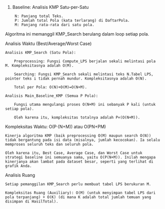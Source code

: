 1. Baseline: Analisis KMP Satu-per-Satu

        N: Panjang total Teks.
        P: Jumlah total Pola (kata terlarang) di DaftarPola.
        M: Panjang rata-rata dari satu pola.

Algoritma ini memanggil KMP_Search berulang dalam loop setiap pola.

Analisis Waktu (Best/Average/Worst Case)

    Analisis KMP_Search (Satu Pola):

        Preprocessing: Fungsi Compute_LPS berjalan sekali melintasi pola  M. Kompleksitasnya adalah O(M).

        Searching: Fungsi KMP_Search sekali melintasi teks N.Tabel LPS, pointer teks i tidak pernah mundur. Kompleksitasnya adalah O(N).

        Total per Pola: O(N)+O(M)=O(N+M).

    Analisis Main_Baseline_KMP (Semua P Pola):

        Fungsi utama mengulangi proses O(N+M) ini sebanyak P kali (untuk setiap pola).

        Oleh karena itu, kompleksitas totalnya adalah P×(O(N+M)).

Kompleksitas Waktu: O(P⋅(N+M)) atau O(PN+PM)

    Kinerja algoritma KMP (baik preprocessing O(M) maupun search O(N)) tidak bergantung pada isi data (misalnya, jumlah kecocokan). Ia selalu memproses seluruh teks dan seluruh pola.

    Oleh karena itu, Best Case, Average Case, dan Worst Case untuk strategi baseline ini semuanya sama, yaitu O(P(N+M)). Inilah mengapa kinerjanya akan lambat pada dataset besar, seperti yang terlihat di grafik Anda.

Analisis Ruang

    Setiap pemanggilan KMP_Search perlu membuat tabel LPS berukuran M.

    Kompleksitas Ruang (Auxiliary): O(M) (untuk menyimpan tabel LPS dari pola terpanjang) + O(K) (di mana K adalah total jumlah temuan yang disimpan di HasilTotal).
